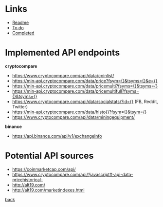 # Links
- [Readme](../)
- [To do](./todo)
- [Completed](./completed)

# Implemented API endpoints
**cryptocompare**
- https://www.cryptocompare.com/api/data/coinlist/
- https://min-api.cryptocompare.com/data/price?fsym={}&tsyms={}&e={}
- https://min-api.cryptocompare.com/data/pricemulti?fsyms={}&tsyms={}
- https://min-api.cryptocompare.com/data/pricemultifull?fsyms={}&tsyms={}
- https://www.cryptocompare.com/api/data/socialstats/?id={} (FB, Reddit, Twitter)
- https://min-api.cryptocompare.com/data/histo{}?fsym={}&tsym={}
- https://www.cryptocompare.com/api/data/miningequipment/

**binance**
- https://api.binance.com/api/v1/exchangeInfo

# Potential API sources
- https://coinmarketcap.com/api/
- https://www.cryptocompare.com/api/?javascript#-api-data-pricehistorical-
- http://alt19.com/
- http://alt19.com/marketindexes.html 

[back](./README.md)